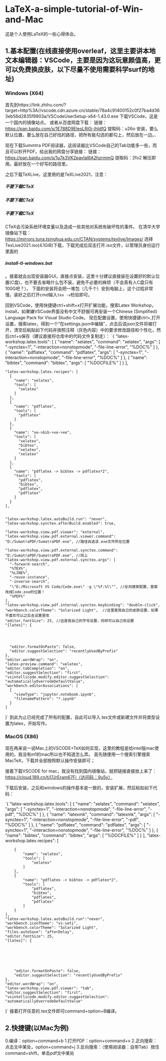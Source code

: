 # LaTeX-a-simple-tutorial-of-Win-and-Mac
这是个人使用LaTeX的一些心得体会。
## 1.基本配置(在线直接使用overleaf，这里主要讲本地文本编辑器：VSCode，主要是因为这玩意颜值高，更可以免费换皮肤，以下尽量不使用需要科学surf的地址)
### Windows (X64)
首先到https://link.zhihu.com/?target=http%3A//vscode.cdn.azure.cn/stable/78a4c91400152c0f27ba4d363eb56d2835f9903a/VSCodeUserSetup-x64-1.43.0.exe
下载VSCode，这是一个国内的镜像站点。
或者从百度网盘下载：
链接：https://pan.baidu.com/s/1E788D9EIesLRi0j-lhldfQ 
提取码：u26o 
安装，要么默认位置，要么放在自己好找的路径，把所有能勾选的都勾上，然后放在一边。、

现在下载Summtra PDF阅读器，这阅读器比VSCode自己的Tab功能多一些，而且可以秒开PDF。给出我的网盘分享链接：
链接：https://pan.baidu.com/s/1u7k3VK2pavlal6A2hzrmmQ 
提取码：2fo2 
解压即用。最好放在一个好写的路径里。

之后下载TeXLive，这里用的是TeXLive2021，注意：
##### 不要下载CTeX
##### 不要下载CTeX
##### 不要下载CTeX
CTeX会污染系统环境变量以及造成一些其他对系统有破坏性的事件。
在清华大学镜像站下载：https://mirrors.tuna.tsinghua.edu.cn/CTAN/systems/texlive/Images/
选择TexLive2021.iso(4.1GiB)下载，下载完成后双击打开.iso文件，以管理员身份运行里面的
##### install-tl-windows.bat
。接着就会出现安装器GUI，直接点安装，这里十分建议直接装在设置好的默认位置(C盘)，也不要去省略什么包不装，避免不必要的麻烦（不会真有人C盘只有100G吧？）。
下面的安装将会把一堆包（几千个）安到电脑上，这个过程非常慢。装好之后打开cmd输入`tex -v`检验即可。

回到VSCode，使用快捷键ctrl+shift+x打开扩展功能，搜索Latex Workshop，Install，如果嫌VSCode界面没有中文不舒服可再安装一个Chinese (Simplified) Language Pack for Visual Studio Code。
现在配置设置，使用快捷键ctrl+,打开设置，搜索latex，得到一个“在settings.json中编辑”，点击后该json文件将被打开，清空后粘贴如下代码并按照注释（灰色内容）中的要求修改路径和个性化，然后ctrl+s保存（建议直接将仓库中的代码文件复制走）：
`{
    "latex-workshop.latex.tools": [
        {
            "name": "xelatex",
            "command": "xelatex",
            "args": [
              "-synctex=1",
              "-interaction=nonstopmode",
              "-file-line-error",
              "%DOC%"
            ]
          },
        {
        "name": "pdflatex",
        "command": "pdflatex",
        "args": [
          "-synctex=1",
          "-interaction=nonstopmode",
          "-file-line-error",
          "%DOC%"
        ]
      },
      {
        "name": "bibtex",
        "command": "bibtex",
        "args": [
          "%DOCFILE%"
        ]
      }
    ],
  
  
    "latex-workshop.latex.recipes": [
      {
        "name": "xelatex",
        "tools": [
          "xelatex"
        ]
      },
      {
        "name": "pdflatex",
        "tools": [
          "pdflatex"
        ]
      },
      {
        "name": "xe->bib->xe->xe",
        "tools": [
          "xelatex",
          "bibtex",
          "xelatex",
          "xelatex"
        ]
      },
      {
        "name": "pdflatex -> bibtex -> pdflatex*2",
        "tools": [
          "pdflatex",
          "bibtex",
          "pdflatex",
          "pdflatex"
        ]
      }
    ],
  
    
    "latex-workshop.latex.autoBuild.run": "never", 
    "latex-workshop.synctex.afterBuild.enabled": true,
  
    "latex-workshop.view.pdf.viewer": "external",
    "latex-workshop.view.pdf.external.viewer.command": "D:/SumatraPDF/SumatraPDF.exe", //路径自选该.exe文件所在位置
  
    "latex-workshop.view.pdf.external.synctex.command": "D:/SumatraPDF/SumatraPDF.exe", //同上
    "latex-workshop.view.pdf.external.synctex.args": [
      "-forward-search",
      "%TEX%",
      "%LINE%",
      "-reuse-instance",
      "-inverse-search",
      "\"D:/Microsoft VS Code/Code.exe\" -g \"%f:%l\"", //反向搜索配置，里面改成Code.exe的位置！
      "%PDF%"
    ],
    "latex-workshop.view.pdf.internal.synctex.keybinding": "double-click",
    "workbench.colorTheme": "Solarized Light",  //这里是我自己的皮肤设置，如果不喜欢可以之后去设置里改
    "editor.fontSize": 25, //这是我自己的字号设置，同样可以自己改设置
    "[latex]": {
      
      


      "editor.formatOnPaste": false,
      "editor.suggestSelection": "recentlyUsedByPrefix"
    },
    "editor.wordWrap": "on",
    "latex-preview.command": "xelatex",
    "editor.tabCompletion": "on",
    "editor.suggestSelection": "first",
    "vsintellicode.modify.editor.suggestSelection": "automaticallyOverrodeDefaultValue",
    "workbench.editorAssociations": [
      {
        "viewType": "jupyter.notebook.ipynb",
        "filenamePattern": "*.ipynb"
      }
    ]
  }`
  到此为止已经完成了所有的配置，自此可以导入.tex文件或新建文件并将类型设置为latex，开始写作。
  
  
  ### MacOS (X86)
  现在再来说一说Mac上的VSCODE+TeX如何实现，这里的教程是给intel版mac使用的，我没有m1的mac所以也不知道怎么弄。
  首先随便用一个搜索引擎搜索MacTeX，下载并全部按照默认操作安装即可；
  
  接着下载VSCODE for mac，我没有找到国内镜像站，就把链接直接放上来了：
  https://cloud.189.cn/t/I7JrEram67Fj（访问码：9u5y）
  
  下载后安装，之后和windows的操作基本是一致的，安装扩展，然后粘贴如下代码：
  
  `{
    "latex-workshop.latex.tools": [
        {
            "name": "xelatex",
            "command": "xelatex",
            "args": [
                "-synctex=1",
                "-interaction=nonstopmode",
                "-file-line-error",
                "-pdf",
                "%DOC%"
            ]
        },
        {
            "name": "latexmk",
            "command": "latexmk",
            "args": [
                "-synctex=1",
                "-interaction=nonstopmode",
                "-file-line-error",
                "-pdf",
                "%DOC%"
            ]
        },
        {
            "name": "pdflatex",
            "command": "pdflatex",
            "args": [
                "-synctex=1",
                "-interaction=nonstopmode",
                "-file-line-error",
                "%DOC%"
            ]
        },
        {
            "name": "bibtex",
            "command": "bibtex",
            "args": [
                "%DOCFILE%"
            ]
        }
    ],
    "latex-workshop.latex.recipes": [

        {
            "name": "xelatex",
            "tools": [
                "xelatex"
            ]
        },
        {
            "name": "pdflatex -> bibtex -> pdflatex*2",
            "tools": [
                "pdflatex",
                "bibtex",
                "pdflatex",
                "pdflatex"
            ]
        }
    ],
    "latex-workshop.latex.autoBuild.run":"never",
    "workbench.iconTheme": "vs-seti",
    "workbench.colorTheme": "Solarized Light",
    "files.autoSave": "afterDelay",
    "editor.fontSize": 25,
    "[latex]": {
        

    
    
    

        "editor.formatOnPaste": false,
        "editor.suggestSelection": "recentlyUsedByPrefix"
    },
    "editor.wordWrap": "on",
    "latex-workshop.view.pdf.viewer": "tab",
    "editor.suggestSelection": "first",
    "vsintellicode.modify.editor.suggestSelection": "automaticallyOverrodeDefaultValue"
}`
  接着打开任意的.tex文件即可command+option+B编译。
  
  ## 2.快捷键(以Mac为例)
  0.编译：option+command+b
  1.打开PDF：option+command+v
  2.正向搜索：点击文中某处，option+command+j
  3.反向搜索：（使用阅读器：自带Tab）按住command+shift，单击pdf文中某处
  
  
  
  
